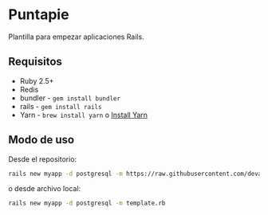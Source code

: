 # Puntapie

Plantilla para empezar aplicaciones Rails.

## Requisitos

* Ruby 2.5+
* Redis
* bundler - `gem install bundler`
* rails - `gem install rails`
* Yarn - `brew install yarn` o [Install Yarn](https://yarnpkg.com/en/docs/install)

## Modo de uso

Desde el repositorio:

```bash
rails new myapp -d postgresql -m https://raw.githubusercontent.com/devaspros/puntapie/master/template.rb
```

o desde archivo local:

```bash
rails new myapp -d postgresql -m template.rb
```
